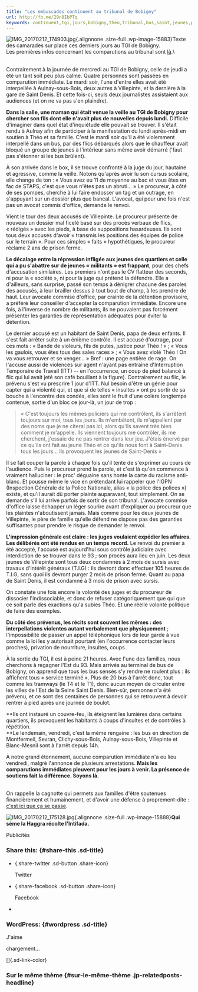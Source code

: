 ```yaml
---
title: "Les embuscades continuent au tribunal de Bobigny"
url: http://fb.me/29n8IbPTq
keywords: continuent,tgi,jours,bobigny,théo,tribunal,bus,saint,jeunes,procureur,denis,cest,embuscades,villepinte
---
```

![IMG\_20170212\_174903.jpg](https://quartierslibres.files.wordpress.com/2017/02/img_20170212_174903.jpg?w=490){.alignnone .size-full .wp-image-15883}Texte des camarades sur place ces derniers jours au TGI de Bobigny.\
Les premières infos concernant les comparutions au tribunal sont [là](https://quartierslibres.wordpress.com/2017/02/09/lembuscade-du-tgi-de-bobigny/).\

\
Contrairement à la journée de mercredi au TGI de Bobigny, celle de jeudi a été un tant soit peu plus calme. Quatre personnes sont passées en comparution immédiate. Le mardi soir, l'une d'entre elles avait été interpellée à Aulnay-sous-Bois, deux autres à Villepinte, et la dernière à la gare de Saint Denis. Et cette fois-ci, seuls deux journalistes assistaient aux audiences (et on ne va pas s'en plaindre).

**Dans la salle, une maman qui était venue la veille au TGI de Bobigny pour chercher son fils dont elle n'avait plus de nouvelles depuis lundi.** Difficile d'imaginer dans quel état d'inquiétude elle pouvait se trouver. Il s'était rendu à Aulnay afin de participer à la manifestation du lundi après-midi en soutien à Théo et sa famille. C'est le mardi soir qu'il a été violemment interpellé dans un bus, par des flics débarqués alors que le chauffeur avait bloqué un groupe de jeunes à l'intérieur sans même avoir démarré ('faut pas s'étonner si les bus brûlent). 

À son arrivée dans le box, il se trouve confronté à la juge du jour, hautaine et agressive, comme la veille. Notons qu'après avoir lu son cursus scolaire, elle change de ton : « Vous avez eu 11 de moyenne au bac et vous êtes en fac de STAPS, c'est que vous n'êtes pas un abruti... » Le procureur, à côté de ses pompes, cherche à lui faire endosser un tag et un outrage, en s'appuyant sur un dossier plus que bancal. L'avocat, qui pour une fois n'est pas un avocat commis d'office, demande le renvoi.

Vient le tour des deux accusés de Villepinte. Le procureur présente de nouveau un dossier mal ficelé basé sur des procès verbaux de flics, « rédigés » avec les pieds, à base de suppositions hasardeuses. Ils sont tous deux accusés d'avoir « transmis les positions des équipes de police sur le terrain ». Pour ces simples « faits » hypothétiques, le procureur réclame 2 ans de prison ferme.

**Le décalage entre la répression infligée aux jeunes des quartiers et celle qui a pu s'abattre sur de jeunes « militants » est frappant**, pour des chefs d'accusation similaires. Les premiers n'ont pas le CV flatteur des seconds, ni pour la « société », ni pour la juge qui prétend la défendre. Elle a d'ailleurs, sans surprise, passé son temps à dénigrer chacune des paroles des accusés, à leur brailler dessus à tout bout de champ, à les prendre de haut. Leur avocate commise d'office, par crainte de la détention provisoire, a préféré leur conseiller d'accepter la comparution immédiate. Encore une fois, à l'inverse de nombre de militants, ils ne pouvaient pas forcément présenter les garanties de représentation adéquates pour éviter la détention. 

Le dernier accusé est un habitant de Saint Denis, papa de deux enfants. Il s'est fait arrêter suite à un énième contrôle. Il est accusé d'outrage, pour ces mots : « Bande de violeurs, fils de putes, justice pour Théo ! » ; « Vous les gaulois, vous êtes tous des sales races » ; « Vous avez violé Théo ! On va vous retrouver et se venger... » Bref : une page entière de rage. On l'accuse aussi de violences sur agent n'ayant pas entraîné d'Interruption Temporaire de Travail (ITT) -- en l'occurrence, un coup de pied balancé à flic qui lui avait jeté son café bouillant à la figure). Contrairement au flic, le prévenu s'est vu prescrire 1 jour d'ITT. Nul besoin d'être un génie pour capter qui a violenté qui, et que si de telles « insultes » ont pu sortir de sa bouche à l'encontre des condés, elles sont le fruit d'une colère longtemps contenue, sortie d'un bloc ce jour-là, un jour de trop :

> « C'est toujours les mêmes policiers qui me contrôlent, ils s'arrêtent toujours sur moi, tous les jours. Ils m'embêtent, ils m'appellent par des noms que je ne citerai pas ici, alors qu'ils savent très bien comment je m'appelle. Ils viennent toujours me contrôler, ils me cherchent, j'essaie de ne pas rentrer dans leur jeu. J'étais énervé par ce qu'ils ont fait au jeune Théo et ce qu'ils nous font à Saint-Denis tous les jours... Ils provoquent les jeunes de Saint-Denis »

Il se fait couper la parole à chaque fois qu'il tente de s'exprimer au cours de l'audience. Puis le procureur prend la parole, et c'est là qu'on commence à vraiment halluciner : le proc' déguaine sans honte la carte du racisme anti-blanc. Et pousse même le vice en prétendant lui rappeler que l'IGPN (Inspection Générale de la Police Nationale, alias « la police des polices ») existe, et qu'il aurait dû porter plainte auparavant, tout simplement. On se demande s'il lui arrive parfois de sortir de son tribunal. L'avocate commise d'office laisse échapper un léger sourire avant d'expliquer au procureur que les plaintes n'aboutissent jamais. Mais comme pour les deux jeunes de Villepinte, le père de famille qu'elle défend ne dispose pas des garanties suffisantes pour prendre le risque de demander le renvoi.

**L'impression générale est claire : les juges voulaient expédier les affaires. Les délibérés ont été rendus en un temps record.** Le renvoi du premier à été accepté, l'accusé est aujourd'hui sous contrôle judiciaire avec interdiction de se trouver dans le 93 ; son procès aura lieu en juin. Les deux jeunes de Villepinte sont tous deux condamnés à 2 mois de sursis avec travaux d'intérêt généraux (T.I.G) : ils devront donc effectuer 105 heures de T.I.G, sans quoi ils devront purger 2 mois de prison ferme. Quant au papa de Saint Denis, il est condamné à 3 mois de prison avec sursis.

On constate une fois encore la volonté des juges et du procureur de dissocier l'indissociable, et donc de refuser catégoriquement que qui que ce soit parle des exactions qu'a subies Théo. Et une réelle volonté politique de faire des exemples.

**Du côté des prévenus, les récits sont souvent les mêmes : des interpellations violentes autant verbalement que physiquement** ; l'impossibilité de passer un appel téléphonique lors de leur garde à vue comme la loi les y autorisait pourtant (en l'occurrence contacter leurs proches), privation de nourriture, insultes, coups.

À la sortie du TGI, il est à peine 21 heures. Avec l'une des familles, nous cherchons à regagner l'Est du 93. Mais arrivés au terminal de bus de Bobigny, on apprend que tous les bus sensés s'y rendre ne roulent plus : ils affichent tous « service terminé ». Plus de 20 bus à l'arrêt donc, tout comme les tramways (le T4 et le T1), donc aucun moyen de circuler entre les villes de l'Est de la Seine Saint Denis. Bien-sûr, personne n'a été prévenu, et ce sont des centaines de personnes qui se retrouvent à devoir rentrer à pied après une journée de boulot.

**Ils ont instauré un couvre-feu, ils éteignent les lumières dans certains quartiers, ils provoquent les habitants à coups d'insultes et de contrôles à répétition.\
**Le lendemain, vendredi, c'est la même rengaine : les bus en direction de Montfermeil, Sevran, Clichy-sous-Bois, Aulnay-sous-Bois, Villepinte et Blanc-Mesnil sont à l'arrêt depuis 14h.

À notre grand étonnement, aucune comparution immédiate n'a eu lieu vendredi, malgré l'annonce de plusieurs arrestations. **Mais les comparutions immédiates pleuvent pour les jours à venir. La présence de soutiens fait la différence. Soyons là.**

\
On rappelle la cagnotte qui permets aux familles d'être soutenues financièrement et humainement, et d'avoir une défense à proprement-dite : [c'est ici que ça se passe](https://quartierslibres.wordpress.com/2017/02/11/pour-les-inculpes-des-revoltes-du-93-et-leurs-familles/).

![IMG\_20170212\_175128.jpg](https://quartierslibres.files.wordpress.com/2017/02/img_20170212_175128.jpg?w=490){.alignnone .size-full .wp-image-15888}**Qui sème la Haggra récolte l'Intifada.**

Publicités

### Share this: {#share-this .sd-title}

-   [](https://quartierslibres.wordpress.com/2017/02/12/les-embuscades-continuent-au-tribunal-de-bobigny/?share=twitter "Partager sur Twitter"){.share-twitter .sd-button .share-icon}

    Twitter

-   [](https://quartierslibres.wordpress.com/2017/02/12/les-embuscades-continuent-au-tribunal-de-bobigny/?share=facebook "Cliquer pour partager sur Facebook"){.share-facebook .sd-button .share-icon}

    Facebook

-   

### WordPress: {#wordpress .sd-title}

J\'aime

chargement...

[]{.sd-link-color}

### Sur le même thème {#sur-le-même-thème .jp-relatedposts-headline}
